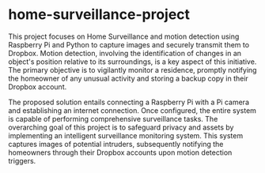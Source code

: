 # home-surveillance-project
This project focuses on Home Surveillance and motion detection using Raspberry Pi and Python to capture images and securely transmit them to Dropbox. Motion detection, involving the identification of changes in an object's position relative to its surroundings, is a key aspect of this initiative. The primary objective is to vigilantly monitor a residence, promptly notifying the homeowner of any unusual activity and storing a backup copy in their Dropbox account.

The proposed solution entails connecting a Raspberry Pi with a Pi camera and establishing an internet connection. Once configured, the entire system is capable of performing comprehensive surveillance tasks. The overarching goal of this project is to safeguard privacy and assets by implementing an intelligent surveillance monitoring system. This system captures images of potential intruders, subsequently notifying the homeowners through their Dropbox accounts upon motion detection triggers.

